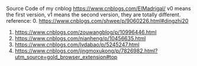Source Code of my cnblog https://www.cnblogs.com/EIMadrigal/
v0 means the first version, v1 means the second version, they are totally different.
reference:
  0. https://www.cnblogs.com/shwee/p/9060226.html#dingzhi20
  1. https://www.cnblogs.com/zouwangblog/p/10996446.html
  2. https://www.cnblogs.com/nianheng/p/10456635.html
  3. https://www.cnblogs.com/lvdabao/p/5245247.html
  4. https://www.cnblogs.com/jingmoxukong/p/7826982.html?utm_source=gold_browser_extension#top
